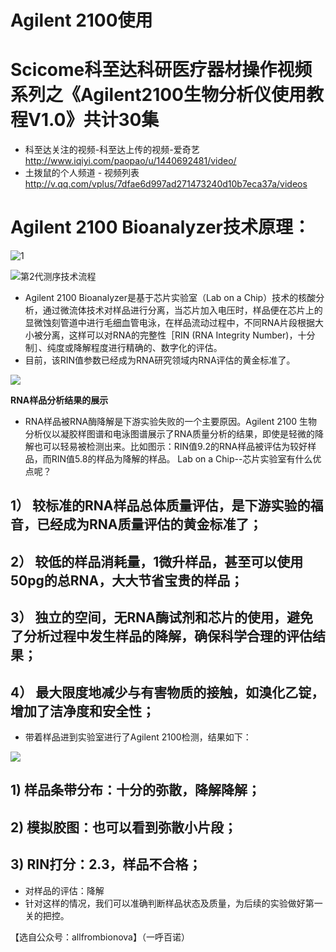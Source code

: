 # Agilent 2100使用
# Scicome科至达科研医疗器材操作视频系列之《Agilent2100生物分析仪使用教程V1.0》共计30集
- 科至达关注的视频-科至达上传的视频-爱奇艺
http://www.iqiyi.com/paopao/u/1440692481/video/
- 土拨鼠的个人频道 - 视频列表
http://v.qq.com/vplus/7dfae6d997ad271473240d10b7eca37a/videos
# Agilent 2100 Bioanalyzer技术原理：

![1](http://mmbiz.qpic.cn/mmbiz_png/d4n6H8VhWUOQysEUBhic3eMs0pHHMYrjTv9TibN6rib5k5ibE9YmAcFa6uFlNiarnjLo4rHr9aQvtjgBnznHvPrJ3zg/640?wx_fmt=png&wxfrom=5&wx_lazy=1)

![第2代测序技术流程](https://gitee.com/PreCoi/Bio/blob/master/1%20SEQUENCING/%E7%AC%AC2%E4%BB%A3%E6%B5%8B%E5%BA%8F%E6%8A%80%E6%9C%AF%E6%B5%81%E7%A8%8B.png)

- Agilent 2100 Bioanalyzer是基于芯片实验室（Lab on a Chip）技术的核酸分析，通过微流体技术对样品进行分离，当芯片加入电压时，样品便在芯片上的显微蚀刻管道中进行毛细血管电泳，在样品流动过程中，不同RNA片段根据大小被分离，这样可以对RNA的完整性［RIN (RNA Integrity Number)，十分制］、纯度或降解程度进行精确的、数字化的评估。
- 目前，该RIN值参数已经成为RNA研究领域内RNA评估的黄金标准了。

![](http://mmbiz.qpic.cn/mmbiz_png/d4n6H8VhWUOQysEUBhic3eMs0pHHMYrjTTsibuHnmicJOOVQicEDtnicq7ticjOxEe3ic3KLXISu6PtU60iciciam7pX5tXA/640?wx_fmt=png&wxfrom=5&wx_lazy=1)

**RNA样品分析结果的展示**
- RNA样品被RNA酶降解是下游实验失败的一个主要原因。Agilent 2100 生物分析仪以凝胶样图谱和电泳图谱展示了RNA质量分析的结果，即使是轻微的降解也可以轻易被检测出来。比如图示：RIN值9.2的RNA样品被评估为较好样品，而RIN值5.8的样品为降解的样品。
 Lab on a Chip--芯片实验室有什么优点呢？

## 1）  较标准的RNA样品总体质量评估，是下游实验的福音，已经成为RNA质量评估的黄金标准了；

## 2）  较低的样品消耗量，1微升样品，甚至可以使用50pg的总RNA，大大节省宝贵的样品；

## 3）  独立的空间，无RNA酶试剂和芯片的使用，避免了分析过程中发生样品的降解，确保科学合理的评估结果；

## 4）  最大限度地减少与有害物质的接触，如溴化乙锭，增加了洁净度和安全性；
- 带着样品进到实验室进行了Agilent 2100检测，结果如下：

![](http://mmbiz.qpic.cn/mmbiz_png/d4n6H8VhWUOQysEUBhic3eMs0pHHMYrjTH13Nn4R0RWz8y7L5UVgIZyyfIoOHLdd1SPia4KpsuzpLXsW39dGibdRw/640?wx_fmt=png&wxfrom=5&wx_lazy=1)

## 1) 样品条带分布：十分的弥散，降解降解；
## 2) 模拟胶图：也可以看到弥散小片段；
## 3) RIN打分：2.3，样品不合格；
- 对样品的评估：降解
- 针对这样的情况，我们可以准确判断样品状态及质量，为后续的实验做好第一关的把控。

【选自公众号：allfrombionova】（一呼百诺）
